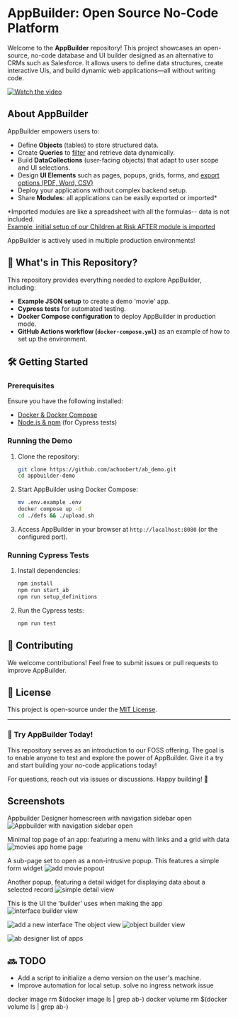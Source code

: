 # AppBuilder: Open Source No-Code Platform

Welcome to the **AppBuilder** repository! This project showcases an open-source, no-code database and UI builder designed as an alternative to CRMs such as Salesforce. 
It allows users to define data structures, create interactive UIs, and build dynamic web applications—all without writing code. 

[![Watch the video](/img_assets/videothumb.jpg)](https://digi-serve.github.io/appbuilder_docs/user/demo/DemoVideo.html)

## About AppBuilder
AppBuilder empowers users to:
- Define **Objects** (tables) to store structured data.
- Create **Queries** to [filter](https://digi-serve.github.io/appbuilder_docs/user/concepts/filters/Filters.html) and retrieve data dynamically.
- Build **DataCollections** (user-facing objects) that adapt to user scope and UI selections.
- Design **UI Elements** such as pages, popups, grids, forms, and [export options (PDF, Word, CSV)](https://digi-serve.github.io/appbuilder_docs/user/cars_module/new%20child/Add%20Child.html)
- Deploy your applications without complex backend setup.
- Share **Modules**: all applications can be easily exported or imported*

*Imported modules are like a spreadsheet with all the formulas-- data is not included.   
[Example, initial setup of our Children at Risk AFTER module is imported](https://digi-serve.github.io/appbuilder_docs/user/cars_module/initial_setup/Initial%20Setup.html)

AppBuilder is actively used in multiple production environments!

## 📂 What's in This Repository?
This repository provides everything needed to explore AppBuilder, including:
- **Example JSON setup** to create a demo 'movie' app.
- **Cypress tests** for automated testing.
- **Docker Compose configuration** to deploy AppBuilder in production mode.
- **GitHub Actions workflow (`docker-compose.yml`)** as an example of how to set up the environment.

## 🛠️ Getting Started
### Prerequisites
Ensure you have the following installed:
- [Docker & Docker Compose](https://docs.docker.com/get-docker/)
- [Node.js & npm](https://nodejs.org/) (for Cypress tests)

### Running the Demo
1. Clone the repository:
   ```sh
   git clone https://github.com/achoobert/ab_demo.git
   cd appbuilder-demo
   ```
2. Start AppBuilder using Docker Compose:
   ```sh
   mv .env.example .env
   docker compose up -d
   cd ./defs && ./upload.sh
   ```
3. Access AppBuilder in your browser at `http://localhost:8080` (or the configured port).

### Running Cypress Tests
1. Install dependencies:
   ```sh
   npm install
   npm run start_ab
   npm run setup_definitions
   ```
2. Run the Cypress tests:
   ```sh
   npm run test
   ```

## 🤝 Contributing
We welcome contributions! Feel free to submit issues or pull requests to improve AppBuilder.

## 📜 License
This project is open-source under the [MIT License](LICENSE).

---
### 🌟 Try AppBuilder Today!
This repository serves as an introduction to our FOSS offering. The goal is to enable anyone to test and explore the power of AppBuilder. Give it a try and start building your no-code applications today!

For questions, reach out via issues or discussions. Happy building! 🚀

## Screenshots

Appbuilder Designer homescreen with navigation sidebar open
![Appbuilder with navigation sidebar open](img_assets/sidebarHome.jpg)

Minimal top page of an app: featuring a menu with links and a grid with data
![movies app home page](img_assets/moviesgrid.jpg)

A sub-page set to open as a non-intrusive popup. This features a simple form widget
![add movie popout](img_assets/addmoviecalendar.jpg)

Another popup, featuring a detail widget for displaying data about a selected record
![simple detail view](img_assets/viewmovie.jpg)

This is the UI the 'builder' uses when making the app
![interface builder view](img_assets/interface.jpg)

![add a new interface](img_assets/addinterface.jpg)
The object view
![object builder view](img_assets/objects.jpg)

![ab designer list of apps](img_assets/designerHome.jpg)
## 🔜 TODO
- Add a script to initialize a demo version on the user's machine.
- Improve automation for local setup.
solve no ingress network issue

docker image rm $(docker image ls | grep ab-)
docker volume rm $(docker volume ls | grep ab-)